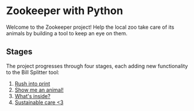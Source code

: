 # Zookeeper with Python

Welcome to the Zookeeper project!
Help the local zoo take care of its animals by building a tool to keep an eye on them.

## Stages

The project progresses through four stages, each adding new functionality to the Bill Splitter tool:

1. [Rush into print](https://hyperskill.org/projects/98/stages/539/implement)
2. [Show me an animal!](https://hyperskill.org/projects/98/stages/540/implement)
3. [What's inside?](https://hyperskill.org/projects/98/stages/541/implement)
4. [Sustainable care <3](https://hyperskill.org/projects/98/stages/542/implement)


